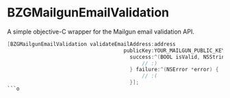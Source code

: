 # BZGMailgunEmailValidation

A simple objective-C wrapper for the Mailgun email validation API.

```objective-c
[BZGMailgunEmailValidation validateEmailAddress:address
                                      publicKey:YOUR_MAILGUN_PUBLIC_KEY
                                        success:^(BOOL isValid, NSString *didYouMean) {
                                            // :)
                                        } failure:^(NSError *error) {
                                            // :(
                                        }];
```o